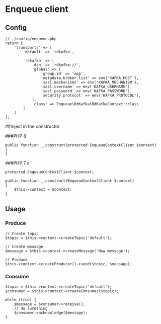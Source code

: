 # Enqueue client

## Config

```injectablephp
// ./config/enqueue.php
return [
    'transports' => [
        'default' => 'rdkafka',

        'rdkafka' => [
            'dsn' => 'rdkafka://',
            'global' => [
                'group.id' => 'app',
                'metadata.broker.list' => env('KAFKA_HOST'),
                'sasl.mechanisms' => env('KAFKA_MECHANISM'),
                'sasl.username' => env('KAFKA_USERNAME'),
                'sasl.password' => env('KAFKA_PASSWORD'),
                'security.protocol' => env('KAFKA_PROTOCOL'),
            ],
            'class' => Enqueue\RdKafka\RdKafkaContext::class
        ]
    ]
];
```


##Inject in the constructor

###PHP 8
```injectablephp
public function __construct(protected EnqueueContextClient $context)
{
}
```

###PHP 7.x
```injectablephp
protected EnqueueContextClient $context;

public function __construct(EnqueueContextClient $context)
{
    $this->context = $context;
}
```

## Usage
### Produce
```injectablephp
// Create topic
$topic = $this->context->createTopic('default');

// Create message
$message = $this->context->createMessage('New message');

// Produce
$this->context->createProducer()->send($topic, $message);
```

### Consume
```injectablephp
$topic = $this->context->createTopic('default');
$consumer = $this->context->createConsumer($topic);

while (true) {
    $message = $consumer->receive();
    // do something
    $consumer->acknowledge($message);
}
```
